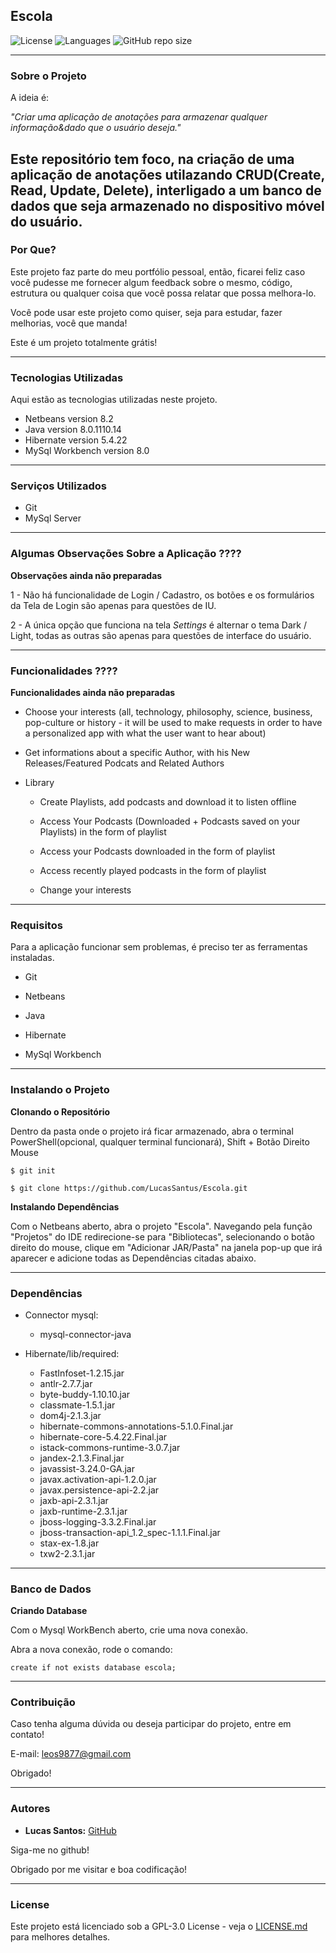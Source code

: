 ## Escola

![License](https://img.shields.io/github/license/LucasSantus/Annotations)
![Languages](https://img.shields.io/github/languages/count/LucasSantus/Annotations)
![GitHub repo size](https://img.shields.io/github/repo-size/LucasSantus/Annotations)

--------------------------------------------------------------------------------------

### Sobre o Projeto

A ideia é:

_"Criar uma aplicação de anotações para armazenar qualquer informação&dado que o usuário deseja."_

Este repositório tem foco, na criação de uma aplicação de anotações utilazando CRUD(Create, Read, Update, Delete), interligado a um banco de dados que seja armazenado no  dispositivo móvel do usuário.
--------------------------------------------------------------------------------------

### Por Que?

Este projeto faz parte do meu portfólio pessoal, então, ficarei feliz caso você pudesse me fornecer algum feedback sobre o mesmo, código, estrutura ou qualquer coisa que você possa relatar que possa melhora-lo.

Você pode usar este projeto como quiser, seja para estudar, fazer melhorias, você que manda!

Este é um projeto totalmente grátis!

--------------------------------------------------------------------------------------

### Tecnologias Utilizadas
 
Aqui estão as tecnologias utilizadas neste projeto.
 
* Netbeans version  8.2
* Java version 8.0.1110.14
* Hibernate version 5.4.22
* MySql Workbench version 8.0
 
--------------------------------------------------------------------------------------

### Serviços Utilizados

* Git
* MySql Server

--------------------------------------------------------------------------------------

### Algumas Observações Sobre a Aplicação ????

**Observações ainda não preparadas**

1 - Não há funcionalidade de Login / Cadastro, os botões e os formulários da Tela de Login são apenas para questões de IU.

2 - A única opção que funciona na tela _Settings_ é alternar o tema Dark / Light, todas as outras são apenas para questões de interface do usuário.

--------------------------------------------------------------------------------------

### Funcionalidades ????

**Funcionalidades ainda não preparadas**

- Choose your interests (all, technology, philosophy, science, business, pop-culture or history - it will be used to make requests in order to have a personalized app with what the user want to hear about)

- Get informations about a specific Author, with his New Releases/Featured Podcats and Related Authors

- Library
	- Create Playlists, add podcasts and download it to listen offline

	- Access Your Podcasts (Downloaded + Podcasts saved on your Playlists) in the form of playlist

	- Access your Podcasts downloaded in the form of playlist
	
	- Access recently played podcasts in the form of playlist

	- Change your interests

--------------------------------------------------------------------------------------

### Requisitos

Para a aplicação funcionar sem problemas, é preciso ter as ferramentas instaladas.
 
- Git

- Netbeans

- Java

- Hibernate

- MySql Workbench
	
--------------------------------------------------------------------------------------
	
### Instalando o Projeto

**Clonando o Repositório**

Dentro da pasta onde o projeto irá ficar armazenado, abra o terminal PowerShell(opcional, qualquer terminal funcionará), Shift + Botão Direito Mouse

```
$ git init

$ git clone https://github.com/LucasSantus/Escola.git
```

**Instalando Dependências**

Com o Netbeans aberto, abra o projeto "Escola". Navegando pela função "Projetos" do IDE redirecione-se para "Bibliotecas", selecionando o botão direito do mouse, clique em "Adicionar JAR/Pasta" na janela pop-up que irá aparecer e adicione todas as Dependências citadas abaixo.

--------------------------------------------------------------------------------------

### Dependências

- Connector mysql:
	- mysql-connector-java
	
- Hibernate/lib/required:
	- FastInfoset-1.2.15.jar
	- antlr-2.7.7.jar
	- byte-buddy-1.10.10.jar
	- classmate-1.5.1.jar
	- dom4j-2.1.3.jar
	- hibernate-commons-annotations-5.1.0.Final.jar
	- hibernate-core-5.4.22.Final.jar
	- istack-commons-runtime-3.0.7.jar
	- jandex-2.1.3.Final.jar
	- javassist-3.24.0-GA.jar
	- javax.activation-api-1.2.0.jar
	- javax.persistence-api-2.2.jar
	- jaxb-api-2.3.1.jar
	- jaxb-runtime-2.3.1.jar
	- jboss-logging-3.3.2.Final.jar
	- jboss-transaction-api_1.2_spec-1.1.1.Final.jar
	- stax-ex-1.8.jar
	- txw2-2.3.1.jar
	
--------------------------------------------------------------------------------------
	
### Banco de Dados

**Criando Database**

Com o Mysql WorkBench aberto, crie uma nova conexão.

Abra a nova conexão, rode o comando:

```
create if not exists database escola;
```

--------------------------------------------------------------------------------------

### Contribuição

Caso tenha alguma dúvida ou deseja participar do projeto, entre em contato!

E-mail: leos9877@gmail.com

Obrigado!

--------------------------------------------------------------------------------------

### Autores
 
- **Lucas Santos:** [GitHub](https://github.com/LucasSantus)
 
Siga-me no github!

Obrigado por me visitar e boa codificação!

--------------------------------------------------------------------------------------

### License

Este projeto está licenciado sob a GPL-3.0 License - veja o [LICENSE.md](https://github.com/LucasSantus/Escola/blob/master/LICENSE) para melhores detalhes.
